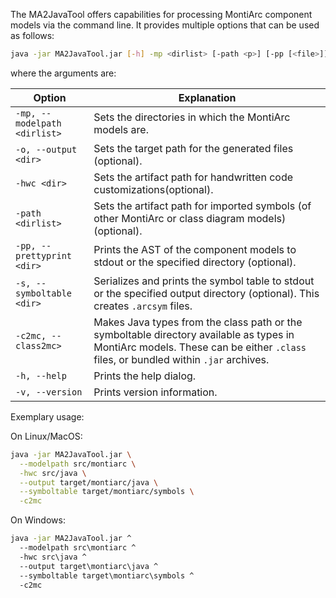 <!-- (c) https://github.com/MontiCore/monticore -->
The MA2JavaTool offers capabilities for processing MontiArc component 
models via the command line.
It provides multiple options that can be used as follows:
```bash
java -jar MA2JavaTool.jar [-h] -mp <dirlist> [-path <p>] [-pp [<file>]] [-s [<file>]] [-o <dir>]
```

where the arguments are:

| Option                       | Explanation                                                                                                                                                                      |
|------------------------------|----------------------------------------------------------------------------------------------------------------------------------------------------------------------------------|
| `-mp, --modelpath <dirlist>` | Sets the directories in which the MontiArc models are.                                                                                                                           |
| `-o, --output <dir>`         | Sets the target path for the generated files (optional).                                                                                                                         |
| `-hwc <dir>`                 | Sets the artifact path for handwritten code customizations(optional).                                                                                                            |
| `-path <dirlist>`            | Sets the artifact path for imported symbols (of other MontiArc or class diagram models) (optional).                                                                              |
| `-pp, --prettyprint <dir>`   | Prints the AST of the component models to stdout or the specified directory (optional).                                                                                          |
| `-s, --symboltable <dir>`    | Serializes and prints the symbol table to stdout or the specified output directory (optional). This creates `.arcsym` files.                                                     |
| `-c2mc, --class2mc>`         | Makes Java types from the class path or the symboltable directory available as types in MontiArc models. These can be either `.class` files, or bundled within `.jar` archives. |
| `-h, --help`                 | Prints the help dialog.                                                                                                                                                          |
| `-v, --version`              | Prints version information.                                                                                                                                                      |

Exemplary usage:

On Linux/MacOS:
```bash
java -jar MA2JavaTool.jar \
  --modelpath src/montiarc \
  -hwc src/java \
  --output target/montiarc/java \
  --symboltable target/montiarc/symbols \
  -c2mc
```
On Windows:
```cmd
java -jar MA2JavaTool.jar ^
  --modelpath src\montiarc ^
  -hwc src\java ^
  --output target\montiarc\java ^
  --symboltable target\montiarc\symbols ^
  -c2mc
```
